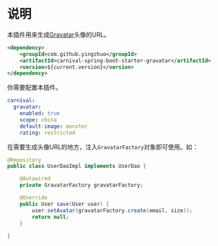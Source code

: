 # 说明

本插件用来生成[Gravatar](http://cn.gravatar.com/)头像的URL。

```xml
<dependency>
    <groupId>com.github.yingzhuo</groupId>
    <artifactId>carnival-spring-boot-starter-gravatar</artifactId>
    <version>${current.version}</version>
</dependency>
```

你需要配置本插件。

```yaml
carnival:
  gravatar:
    enabled: true
    scope: china
    default-image: monster
    rating: restricted
```

在需要生成头像URL的地方，注入`GravatarFactory`对象即可使用。如：

```java
@Repository
public class UserDaoImpl implements UserDao {

    @Autowired
    private GravatarFactory gravatarFactory;

    @Override
    public User save(User user) {
        user.setAvatar(gravatarFactory.create(email, size));
        return null;
    }
    
}
```